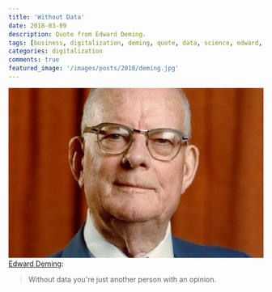 ```yaml
---
title: 'Without Data'
date: 2018-03-09
description: Quote from Edward Deming.
tags: [business, digitalization, deming, quote, data, science, edward, opinion, continuous improvement]
categories: digitalization
comments: true
featured_image: '/images/posts/2018/deming.jpg'
---
```


![](/images/posts/2018/deming.jpg)
[Edward Deming](https://en.wikipedia.org/wiki/W._Edwards_Deming):

> Without data you're just another person with an opinion.